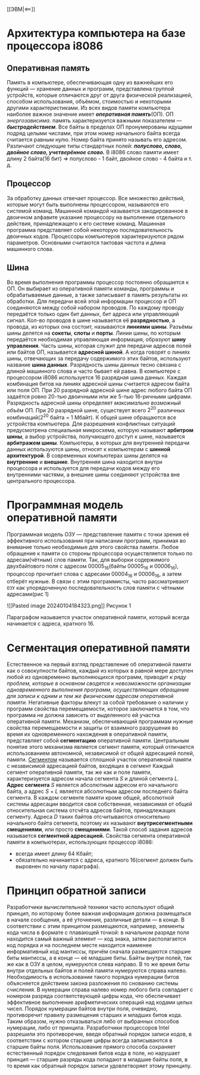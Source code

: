 [[ЭВМ|<==]]
# Архитектура компьютера на базе процессора i8086
## Оперативная память
Память в компьютере, обеспечивающая одну из важнейших его функций — хранение данных и программ, представлена группой устройств, которые отличаются друг от друга физической реализацией, способом использования, объёмом, стоимостью и некоторыми другими характеристиками. Из всех видов памяти компьютера наиболее важное значение имеет ***оперативная память***(ОП).
ОП *энергозависима*. память характеризуется важными показателем — ***быстродействием***. Все байты в пределах ОП пронумерованы идущими подряд целыми числами, при этом номер начального байта всегда считается равным нулю. Номер байта принято называть его адресом. Различают следующие типы стандартных полей: ***полуслово, слово, двойное слово, учетверённое слово.*** В i8086 слово памяти имеет длину 2 байта(16 бит) => полуслово - 1 байт, двойное слово - 4 байта и т. д.
## Процессор
За обработку данных отвечает процессор.
Все множество действий, которые могут быть выполнены процессором, называются его системой команд.
Машинной командой называется закодированное в двоичном алфавите указание процессору на выполнение отдельного действия, принадлежащего к его системе команд.
Машинная программа представляет собой некоторую последовательность двоичных кодов.
Процессоры компьютеров характеризуются рядом параметров. Основными считаются тактовая частота и длина машинного слова.
## Шина
Во время выполнения программы процессор постоянно обращается к ОП. Он выбирает из оперативной памяти команды, программы и обрабатываемые данные, а также записывает в память результаты их обработки. Для передачи всей этой информации процессор и ОП соединяются между собой набором проводов. По каждому проводу передаётся только один бит данных, бит адреса или управляющий сигнал.
Кол-во проводов в шине называется её **разрядностью**, а провода, из которых она состоит, называются **линиями шины**.
Разъёмы шины делятся на **сокеты**, **слоты** и **порты**.
Линии шины, по которым передаётся необходимая управляющая информация, образуют **шину управления**. Часть шины, которая служит для передачи адресов полей или байтов ОП, называется **адресной шиной**. А когда говорят о линиях шины, отвечающих за передачу содержимого этих байтов, используют название **шина данных**.
Разрядность шины данных тесно связана с длиной машинного слова и часто бывает ей равна. В компьютере с процессором i8086 используется 16 разрядная шина данных.
Каждая комбинация битов на линиях адресной шины считается адресом байта или поля ОП. При 20 разрядной адресной шине адрес любого байта ОП задаётся ровно 20-тью двоичными или же 5-тью 16-ричными цифрами. Разрядность адресной шины определяет *максимально возможный объём* ОП. При 20 разрядной шине, существует всего $2^{20}$ различных комбинаций($2^{20}$ байта = 1 Мбайт).
К общей шине обращаются все устройства компьютера. Для разрешения конфликтных ситуаций предусмотрена специальная микросхема, которую называют **арбитром шины**, а выбор устройства, получающего доступ к шине, называется **арбитражем шины**.
Компьютеры, в которых для внутренней передачи данных используются шины,
относят к компьютерам с **шинной архитектурой**. В современных компьютерах
шины делятся на **внутренние** и **внешние**. Внутренняя шина находится внутри
процессора и используется для передачи кодов между его внутренними частями,
а внешние шины соединяют устройства вне центрального процессора.
# Программная модель оперативной памяти
Программная модель ОЗУ — представление памяти с точки зрения её эффективного использования при написании программ, принимая во внимание только необходимые для этого свойства памяти.
Любое обращение к памяти со стороны процессора осуществляется только по адресам(чётным) слов памяти. Так, для выборки содержимого двухбайтового поля с адресом $00005_{16}$(байты $00005_{16}$ и $00006_{16}$), процессор прочитает слова с адресами $00004_{16}$ и $00006_{16}$, а затем отберёт нужные. В связи с этим программисты, часто рассматривают `ОЗУ` как упорядоченную последовательность слов памяти с чётными адресами(рис 1)

![[Pasted image 20240104184323.png]]
Рисунок 1

Параграфом называется участок оперативной памяти, который всегда начинается с адреса, кратного 16.
# Сегментация оперативной памяти
Естественное на первый взгляд представление об оперативной памяти как о совокупности байтов, каждый из которых в равной мере доступен любой из одновременно выполняющихся программ, приводит *к ряду проблем, которые в основном сводятся к невозможности организации одновременного выполнения программ, осуществляющих обращение для записи к одним и тем же физическим адресам оперативной памяти.*
Негативные факторы влекут за собой требование о наличии у программ свойства перемещаемости, которое заключается в том, что программа не должна зависеть от выделенного ей участка оперативной памяти.
Механизм, обеспечивающий программам нужные свойства перемещаемости и защиты от взаимного разрушения во время их одновременного нахождения в оперативной памяти, представляет собой **сегментацию** оперативной памяти. Центральным понятие этого механизма является сегмент памяти, который отличается использованием автономной, независимой от общей адресацией полей, памяти.
<u>Сегментом</u> называется сплошной участок оперативной памяти с независимой адресацией байтов, входящих в сегмент
Каждый сегмент оперативной памяти, так же как и поле памяти, характеризуется адресом начала сегмента *S* и длиной сегмента *L*. **Адрес сегмента** *S* является абсолютным адресом его начального байта, а адрес *S* + *L* является абсолютным адресом последнего байта сегмента.
В каждом сегменте памяти кроме общей, абсолютной системы адресации вводится своя собственная, независимая от общей относительная система отсчёта адресов байтов, принадлежащих сегменту. Адреса *D* таких байтов отсчитываются относительно начального байта сегмента, поэтому их называют **внутрисегментными смещениями**, или просто **смещениями**. Такой способ задания адресов называется **сегментной адресацией.**
Свойства сегмента оперативной памяти в компьютерах, использующих процессор i8086:
- всегда имеет длину 64 Кбайт;
- обязательно начинается с адреса, кратного 16(сегмент должен быть выровнен по началу параграфа).

# Принцип обратной записи
Разработчики вычислительной техники часто используют общий принцип, по которому более важная информация должна размещаться в начале сообщения, а её уточнения, различные детали — в конце. В соответствии с этим принципом размещаются, например, элементы кода числа в формате с плавающей точкой: в начальном разряде поля находится самый важный элемент — код знака, затем располагается код порядка и на последнем месте находится наименее информативный код мантиссы, причём сначала размещаются старшие биты мантиссы, а в конце — её младшие биты.
Байты внутри полей, так же как в ОЗУ в целом, нумеруются слева направо. В то же время биты внутри отдельных байтов и полей памяти нумеруются справа налево. Необходимость в использовании такого порядка нумерации битов объясняется действием закона разложения по снованию системы счисления. В нумерации справа налево номер любого бита совпадает с номером разряда соответствующей цифры кода, что обеспечивает эффективное выполнение арифметических операций над кодами целых чисел. Порядок нумерации байтов внутри поля, очевидно, противоречит правилу размещения старших и младших битов кода. Таким образом, нужно отказываться либо от выбранных способов нумерации, либо от принципа. Разработчики процессоров Intel разрешили это противоречие, введя обратный порядок записи кодов, в соответствии с котором старшие цифры всегда записываются в старшие байты поля.
Использование прямого способа сохраняет естественный порядок следования битов кода в поле, но нарушает принцип — старшие разряды кода попадают в младшие байты поля, в то время как обратный порядок записи удовлетворяет этому принципу.